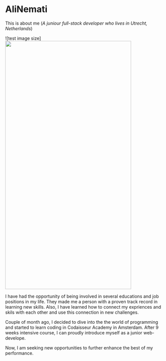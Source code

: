 # AliNemati
This is about me (*A juniour full-stack developer who lives in Utrecht, Netherlands*)

![test image size]<img src="https://i.pinimg.com/originals/ff/46/38/ff4638bb13299ab514a0df5c073051c0.gif" width="400" height="790">

I have had the opportunity of being involved in several educations and job positions in my life. They made me a person with a proven track record in learning new skills. Also, I have learned how to connect my expriences and skils with each other and use this connection in new challenges. 

Couple of month ago, I decided to dive into the the world of programming and started to learn coding in Codaisseur Academy in Amsterdam. After 9 weeks intensive course, I can proudly introduce myself as a junior web-develope.

Now, I am seeking new opportunities to further enhance the best of my performance.


